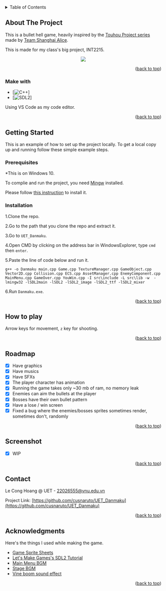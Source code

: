 <a name="readme-top"></a>

<!-- TABLE OF CONTENTS -->
<details>
  <summary>Table of Contents</summary>
  <ol>
    <li>
      <a href="#about-the-project">About The Project</a>
      <ul>
        <li><a href="#built-with">Built With</a></li>
      </ul>
    </li>
    <li>
      <a href="#getting-started">Getting Started</a>
      <ul>
        <li><a href="#prerequisites">Prerequisites</a></li>
        <li><a href="#installation">Installation</a></li>
      </ul>
    </li>
    <li><a href="#How to play">How to play</a></li>
    <li><a href="#Roadmap">Roadmap</a></li>
    <li><a href="#Screenshot">Screenshots</a></li>
    <li><a href="#contact">Contact</a></li>
    <li><a href="#acknowledgments">Acknowledgments</a></li>
  </ol>
</details>



<!-- ABOUT THE PROJECT -->
## About The Project

This is a bullet hell game, heavily inspired by the [Touhou Project series](https://en.wikipedia.org/wiki/Touhou_Project) made by [Team Shanghai Alice](https://en.wikipedia.org/wiki/Team_Shanghai_Alice).

This is made for my class's big project, INT2215.

<p align="center">
<img src="https://i.imgur.com/OkCvVDj.jpg">
</p>

<p align="right">(<a href="#readme-top">back to top</a>)</p>

### Make with

* [![C++][C++]]
* [![SDL2][SDL2]]

Using VS Code as my code editor.

<p align="right">(<a href="#readme-top">back to top</a>)</p>



<!-- GETTING STARTED -->
## Getting Started

This is an example of how to set up the project locally.
To get a local copy up and running follow these simple example steps.

### Prerequisites

*This is on Windows 10.

To complie and run the project, you need [Mingw](https://sourceforge.net/projects/mingw/) installed.

Please follow [this instruction](https://www.geeksforgeeks.org/installing-mingw-tools-for-c-c-and-changing-environment-variable/) to install it.
### Installation

1.Clone the repo.

2.Go to the path that you clone the repo and extract it.

3.Go to `UET_Danmaku`.

4.Open CMD by clicking on the address bar in WindowsExplorer, type `cmd` then `enter`.

5.Paste the line of code below and run it.

`g++ -o Danmaku main.cpp Game.cpp TextureManager.cpp GameObject.cpp Vector2D.cpp Collision.cpp ECS.cpp AssetManager.cpp EnemyComponent.cpp MainMenu.cpp GameOver.cpp YouWin.cpp -I src\include -L src\lib -w  -lmingw32 -lSDL2main -lSDL2 -lSDL2_image -lSDL2_ttf -lSDL2_mixer`

6.Run `Danmaku.exe`.

<p align="right">(<a href="#readme-top">back to top</a>)</p>



<!-- USAGE EXAMPLES -->
## How to play

Arrow keys for movement, `z` key for shooting.

<p align="right">(<a href="#readme-top">back to top</a>)</p>



<!-- ROADMAP -->
## Roadmap

- [x] Have graphics
- [x] Have musics
- [x] Have SFXs
- [x] The player character has animation
- [x] Running the game takes only ~30 mb of ram, no memory leak
- [x] Enemies can aim the bullets at the player
- [x] Bosses have their own bullet pattern
- [x] Have a lose / win screen
- [x] Fixed a bug where the enemies/bosses sprites sometimes render, sometimes don't, randomly

<p align="right">(<a href="#readme-top">back to top</a>)</p>

<!-- Screenshot -->
## Screenshot

- [x] WIP

<p align="right">(<a href="#readme-top">back to top</a>)</p>

<!-- CONTACT -->
## Contact

Le Cong Hoang @ UET - 22026555@vnu.edu.vn

Project Link: [https://github.com/cusnaruto/UET_Danmaku](https://github.com/cusnaruto/UET_Danmaku)

<p align="right">(<a href="#readme-top">back to top</a>)</p>


<!-- ACKNOWLEDGMENTS -->
## Acknowledgments

Here's the things I used while making the game.

* [Game Sprite Sheets](https://www.spriters-resource.com/)
* [Let's Make Games's SDL2 Tutorial](https://www.youtube.com/@CarlBirch)
* [Main Menu BGM](https://www.youtube.com/watch?v=ihhvufZWDkU)
* [Stage BGM](https://www.youtube.com/watch?v=M9wHYiicY5I)
* [Vine boom sound effect](https://www.youtube.com/watch?v=Oc7Cin_87H4)

<p align="right">(<a href="#readme-top">back to top</a>)</p>



<!-- MARKDOWN LINKS & IMAGES -->

[C++-url]: https://cplusplus.com/
[C++]:https://img.shields.io/badge/C++-20232A?style=for-the-badge&logo=c++&logoColor=61DAFB
[SDL2]:https://img.shields.io/badge/SDL2-20232A?style=for-the-badge&logo=SDL2&logoColor=61DAFB
[SDL2-url]:https://www.libsdl.org/
